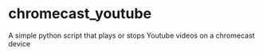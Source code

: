 # chromecast_youtube
A simple python script that plays or stops Youtube videos on a chromecast device

